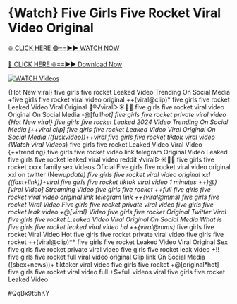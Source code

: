 # {Watch} Five Girls Five Rocket Viral Video Original


[🌐 CLICK HERE 🟢==►► WATCH NOW](https://gitload.pages.dev/)

[🔴 CLICK HERE 🌐==►► Download Now](https://gitload.pages.dev/)

[![WATCH Videos](https://i.imgur.com/dJHk4Zq.gif)](https://gitload.pages.dev/)


























{Hot New viral} five girls five rocket Leaked Video Trending On Social Media +five girls five rocket viral video original ++(viral@clip)* five girls five rocket Leaked Video Viral Original 👙®️√viral▷☀️👄💥 five girls five rocket viral video Original On Social Media -@[full*hot] five girls five rocket private viral video {Hot New viral} five girls five rocket Leaked 2024 Video Trending On Social Media
[++viral clip] five girls five rocket Leaked Video Viral Original On Social Media
((fuckvideo))++viral five girls five rocket tiktok viral video
{Watch viral Videos*} five girls five rocket Leaked Video Viral Video
{++trending} five girls five rocket video link telegram Original Video Leaked five girls five rocket leaked viral video reddit ️√viral▷☀️👄💥 five girls five rocket xxxx family sex Videos Oficial Five girls five rocket viral video original xxl on twitter
(New*update) five girls five rocket viral video original xxl
((fast+link))+viral five girls five rocket tiktok viral video 1 minutes ++)@)[viral Video] Streaming Video five girls five rocket ++*full five girls five rocket viral video original link telegram link ++{viral@mms)* five girls five rocket Viral Video Five girls five rocket private viral video five girls five rocket leak video +@[viral} Video five girls five rocket Original Twitter Viral five girls five rocket L.eaked Video Viral Original On Social Media What is five girls five rocket leaked viral video hd ++{viral@mms)* five girls five rocket Viral Video Hot five girls five rocket private viral video five girls five rocket ++(viral@clip)** five girls five rocket Leaked Video Viral Original Sex five girls five rocket private viral video five girls five rocket leak video +!! five girls five rocket full viral video original Clip link On Social Media ((sbex+news))+ tiktoker viral video five girls five rocket
+@[original*hot] five girls five rocket viral video full
+$+full videos viral five girls five rocket Leaked Video


#QqBx9t5hKY
